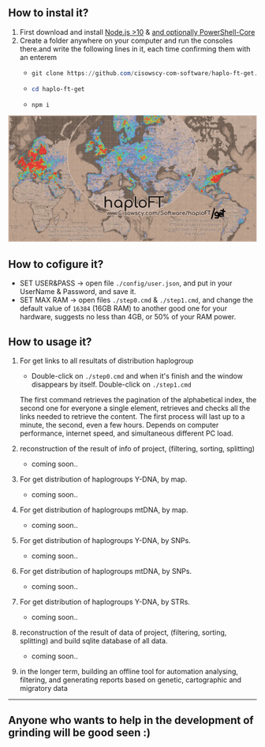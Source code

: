 ## How to instal it?
1) First download and install [Node.js >10](https://nodejs.org/en/) & [and optionally PowerShell-Core](https://docs.microsoft.com/pl-pl/powershell/scripting/install/installing-powershell?view=powershell-6)
2) Create a folder anywhere on your computer and run the consoles there.and write the following lines in it, each time confirming them with an enterem
    -    ```PowerShell
         git clone https://github.com/cisowscy-com-software/haplo-ft-get.git
         ```
    -    ```PowerShell
         cd haplo-ft-get
         ```
    -    ```PowerShell
         npm i
         ```

![alt text][logo]

## How to cofigure it?

- SET USER&PASS -> open file `./config/user.json`, and put in your UserName & Password, and save it.
- SET MAX RAM -> open files `./step0.cmd` & `./step1.cmd`, and change the default value of `16384` (16GB RAM) to another good one for your hardware, suggests no less than 4GB, or 50% of your RAM power.

## How to usage it?

1) For get links to all resultats of distribution haplogroup

    - Double-click on `./step0.cmd` and when it's finish and the window disappears by itself. Double-click on `./step1.cmd`

    The first command retrieves the pagination of the alphabetical index, the second one for everyone a single element, retrieves and checks all the links needed to retrieve the content. The first process will last up to a minute, the second, even a few hours. Depends on computer performance, internet speed, and simultaneous different PC load.
2) reconstruction of the result of info of project, (filtering, sorting, splitting)
     -  coming soon..
3) For get distribution of haplogroups Y-DNA, by map.
     -  coming soon..
4) For get distribution of haplogroups mtDNA, by map.
     -  coming soon..
5) For get distribution of haplogroups Y-DNA, by SNPs.
     -  coming soon..
6) For get distribution of haplogroups mtDNA, by SNPs.
     -  coming soon..
7) For get distribution of haplogroups Y-DNA, by STRs.
     -  coming soon..
8) reconstruction of the result of data of project, (filtering, sorting, splitting) and build sqlite database of all data.
     -  coming soon..
9) in the longer term, building an offline tool for automation analysing, filtering, and generating reports based on genetic, cartographic and migratory data 
----------
## Anyone who wants to help in the development of grinding will be good seen :)

[logo]: ./doc/logo.jpg ""
